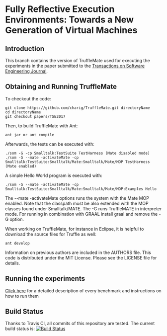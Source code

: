 Fully Reflective Execution Environments: Towards a New Generation of Virtual Machines
=============================================================================================

Introduction
------------

This branch contains the version of TruffleMate used for executing the experiments in the paper submitted to the [Transactions on Software Engineering Journal][TSE]. 

Obtaining and Running TruffleMate
--------------------------------

To checkout the code:

    git clone https://github.com/charig/TruffleMate.git directoryName
    cd directoryName
    git checkout papers/TSE2017

Then, to build TruffleMate with Ant:

    ant jar or ant compile

Afterwards, the tests can be executed with:

    ./som -G -cp Smalltalk:TestSuite TestHarness (Mate disabled mode)
    ./som -G --mate -activateMate -cp Smalltalk:TestSuite:Smalltalk/Mate:Smalltalk/Mate/MOP TestHarness (Mate enabled)
   
A simple Hello World program is executed with:

    ./som -G --mate -activateMate -cp Smalltalk:TestSuite:Smalltalk/Mate:Smalltalk/Mate/MOP:Examples Hello

The --mate -activateMate options runs the system with the Mate MOP enabled. Note that the classpath must be also extended with the MOP classes found under Smalltalk/MATE. The -G runs TruffleMATE in interpreter mode. For running in combination with GRAAL install graal and remove the -G option.

When working on TruffleMate, for instance in Eclipse, it is helpful to download
the source files for Truffle as well:

    ant develop

Information on previous authors are included in the AUTHORS file. This code is
distributed under the MIT License. Please see the LICENSE file for details.

Running the experiments
-------------------------

[Click here](Documentation/Experiments.md) for a detailed description of every benchmark and instructions on how to run them

Build Status
------------

Thanks to Travis CI, all commits of this repository are tested.
The current build status is: [![Build Status](
https://travis-ci.org/charig/TruffleMATE.png)](https://travis-ci.org/charig/TruffleMATE)

 [TSE]: https://www.computer.org/web/tse

